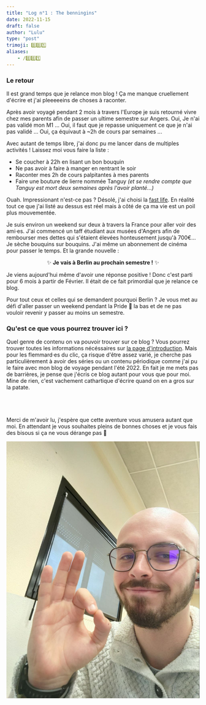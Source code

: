 ```yaml
---
title: "Log n°1 : The benningins"
date: 2022-11-15
draft: false
author: "Lulu"
type: "post"
trimoji: 0️⃣0️⃣1️⃣
aliases:
    - /0️⃣0️⃣1️⃣
---
```


### Le retour

Il est grand temps que je relance mon blog ! Ça me manque cruellement d'écrire et j'ai pleeeeeins de choses à raconter.

Après avoir voyagé pendant 2 mois à travers l'Europe je suis retourné vivre chez mes parents afin de passer un ultime semestre sur Angers. Oui, Je n'ai pas validé mon M1 ... Oui, il faut que je repasse uniquement ce que je n'ai pas validé ... Oui, ça équivaut à ~2h de cours par semaines ...

Avec autant de temps libre, j'ai donc pu me lancer dans de multiples activités ! Laissez moi vous faire la liste :
* Se coucher à 22h en lisant un bon bouquin
* Ne pas avoir à faire à manger en rentrant le soir
* Raconter mes 2h de cours palpitantes à mes parents
* Faire une bouture de lierre nommée Tanguy _(et se rendre compte que Tanguy est mort deux semaines après l'avoir planté...)_

Ouah. Impressionant n'est-ce pas ? Désolé, j'ai choisi la [fast life](Kachow). En réalité tout ce que j'ai listé au dessus est réel mais à côté de ça ma vie est un poil plus mouvementée.

Je suis environ un weekend sur deux à travers la France pour aller voir des ami·es. J'ai commencé un taff étudiant aux musées d'Angers afin de rembourser mes dettes qui s'étaient élevées honteusement jusqu'à 700€... Je sèche bouquins sur bouquins. J'ai même un abonnement de cinéma pour passer le temps. Et la grande nouvelle :

<p style="text-align: center">✨ <strong>Je vais à Berlin au prochain semestre !</strong> ✨ </p>

Je viens aujourd'hui même d'avoir une réponse positive ! Donc c'est parti pour 6 mois à partir de Février. Il était de ce fait primordial que je relance ce blog.

Pour tout ceux et celles qui se demandent pourquoi Berlin ? Je vous met au défi d'aller passer un weekend pendant la Pride 🌈 la bas et de ne pas vouloir revenir y passer au moins un semestre.

### Qu'est ce que vous pourrez trouver ici ?

Quel genre de contenu on va pouvoir trouver sur ce blog ? Vous pourrez trouver toutes les informations nécéssaires sur [la page d'introduction](/introduction). Mais pour les flemmard·es du clic, ça risque d'être assez varié, je cherche pas particulièrement à avoir des séries ou un contenu périodique comme j'ai pu le faire avec mon blog de voyage pendant l'été 2022. En fait je me mets pas de barrières, je pense que j'écris ce blog autant pour vous que pour moi. Mine de rien, c'est vachement cathartique d'écrire quand on en a gros sur la patate.
\
\
\
\
\
Merci de m'avoir lu, j'espère que cette aventure vous amusera autant que moi. En attendant je vous souhaites pleins de bonnes choses et je vous fais des bisous si ça ne vous dérange pas 🐞

![Photo contractuelle de moi content de relancer ce blog](/img/articles/logbook/log-1/trombine.jpg)